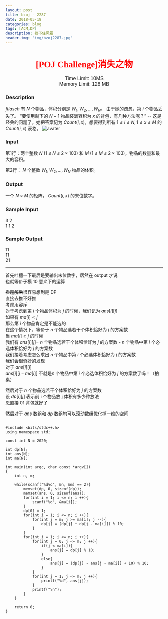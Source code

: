 ```yaml
---
layout: post
title: bzoj - 2287
date: 2018-05-18
categories: blog
tags: [ACM,DP]
description: 挡不住风霜
header-img: "img/bzoj2287.jpg"
---
```





<center><h1><font face="verdana" color="red"> [POJ Challenge]消失之物 </font></h1></center>

<center><font size="3" face="arial"> Time Limit: 10MS </font></center>	 
<center><font size="3" face="arial"> Memory Limit: 128 MB </font></center>	 	



### Description

_ftiasch_ 有 *N* 个物品，体积分别是 $W_1, W_2, ..., W_N$。 由于她的疏忽，第 $i$ 个物品丢失了。 “要使用剩下的 $N - 1$ 物品装满容积为 $x$ 的背包，有几种方法呢？” -- 这是经典的问题了。她把答案记为 $Count(i, x)$，想要得到所有  $1 \leqslant  i \leqslant N, 1 \leqslant  x \leqslant  M$ 的 $Count(i, x)$ 表格。
![avater](https://raw.githubusercontent.com/seventeenjcinta/seventeenjcinta.GitHub.io/master/img/g3197_1.png)

### Input

第1行：两个整数 *N* (1 ≤ *N* ≤ 2 × 103) 和 *M* (1 ≤ *M* ≤ 2 × 103)，物品的数量和最大的容积。

第2行： *N* 个整数 $W_1, W_2, ..., W_N$ 物品的体积。

### Output

一个 *N* × *M* 的矩阵， $Count(i, x)$ 的末位数字。

### Sample Input

3 2<br>
1 1 2<br>

### Sample Output

11<br>
11<br>
21<br>



***
首先吐槽一下最后是要输出末位数字，居然在 output 才说<br>
也就等价于模 10 意义下的运算<br>

~~看题解后~~很容易想到是 DP <br>
直接去推不好推<br>
考虑用容斥<br>
对于考虑到第 $i$ 个物品体积为 $j$ 的时候，我们记为 $ans[i][j]$<br>
如果有 $ma[i] < j$<br>
那么第 $i$ 个物品肯定是不能选的<br>
在这个情况下，等价于 $n$ 个物品选若干个体积恰好为 $j$ 的方案数<br>
当 $ma[i]\geqslant j$ 的时候<br>
我们有 $ans[i][j] =$ $n$ 个物品选若干个体积恰好为 $j$ 的方案数 - $n$ 个物品中第 $i$ 个必选体积恰好为 $j$ 的方案数<br>
我们接着考虑怎么求出 $n$ 个物品中第 $i$ 个必选体积恰好为 $j$ 的方案数<br>
我们会很奇妙的发现<br>
对于 $ans[i][j]$<br>
$ans[i][j - ma[i]]$ 不就是$n$ 个物品中第 $i$ 个必选体积恰好为 $j$ 的方案数了吗！（拍桌）<br>

然后对于 $n$ 个物品选若干个体积恰好为 $j$ 的方案数<br>
设 $dp[i][j]$ 表示前 i 个物品放 j 体积有多少种放法<br>
恩直接 01 背包就好了<br>

然后对于 $ans$ 数组和 $dp$ 数组均可以滚动数组优化掉一维的空间<br>



<pre><code>
#include &lt;bits/stdc++.h&gt;
using namespace std;

const int N = 2020;

int dp[N];
int ans[N];
int ma[N];

int main(int argc, char const *argv[])
{
    int n, m;

    while(scanf("%d%d", &n, &m) == 2){
        memset(dp, 0, sizeof(dp));
        memset(ans, 0, sizeof(ans));
        for(int i = 1; i <= n; i ++){
            scanf("%d", &ma[i]);
        }
        dp[0] = 1;
        for(int i = 1; i <= n; i ++){
            for(int j = m; j >= ma[i]; j --){
                dp[j] = (dp[j] + dp[j - ma[i]]) % 10;
            }
        }
        for(int i = 1; i <= n; i ++){
            for(int j = 0; j <= m; j ++){
                if(j < ma[i]){
                    ans[j] = dp[j] % 10;
                }
                else{
                    ans[j] = (dp[j] - ans[j - ma[i]] + 10) % 10;
                }
            }
            for(int j = 1; j <= m; j ++){
                printf("%d", ans[j]);
            }
            printf("\n");
        }
    }

    return 0;
}
